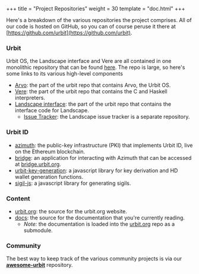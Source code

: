 +++
title = "Project Repositories"
weight = 30
template = "doc.html"
+++

Here's a breakdown of the various repositories the project comprises. All of
our code is hosted on GitHub, so you can of course peruse it there at
[https://github.com/urbit](https://github.com/urbit).

### Urbit

Urbit OS, the Landscape interface and Vere are all contained in one monolithic
repository that can be found [here](https://github.com/urbit/urbit). The repo is
large, so here's some links to its various high-level components

- [Arvo](https://github.com/urbit/urbit/tree/master/pkg/arvo): the part of the
  urbit repo that contains Arvo, the Urbit OS.
- [Vere](https://github.com/urbit/urbit/tree/master/pkg/urbit): the part of the
  urbit repo that contains the C and Haskell interpreters.
- [Landscape
  interface](https://github.com/urbit/urbit/tree/master/pkg/interface): the part
  of the urbit repo that contains the interface code for Landscape.
  - [Issue Tracker](https://github.com/urbit/landscape/issues): the Landscape issue
    tracker is a separate repository.

### Urbit ID

- [azimuth](https://github.com/urbit/azimuth): the public-key infrastructure
  (PKI) that implements Urbit ID, live on the Ethereum blockchain.
- [bridge](https://github.com/urbit/bridge): an application for interacting with
  Azimuth that can be accessed at [bridge.urbit.org](https://bridge.urbit.org).
- [urbit-key-generation](https://github.com/urbit/urbit-key-generation): a javascript library for key derivation and HD
  wallet generation functions.
- [sigil-js](https://github.com/urbit/sigil-js): a javascript library for
  generating sigils.

### Content

- [urbit.org](https://github.com/urbit/urbit.org): the source for the urbit.org
  website.
- [docs](https://github.com/urbit/docs): the source for the documentation that
  you're currently reading.
  - _Note:_ the documentation is loaded into the
    [urbit.org](https://github.com/urbit/urbit.org) repo as a submodule.

### Community

The best way to keep track of the various community projects is via our
[**awesome-urbit**](https://github.com/urbit/awesome-urbit) repository.

